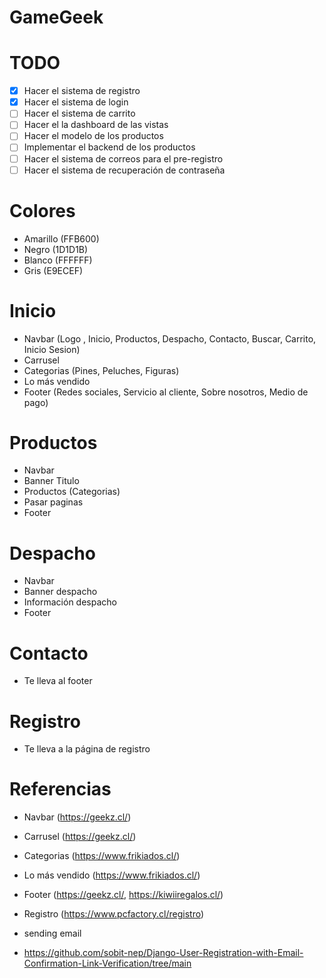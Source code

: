 # GameGeek

# TODO
- [x] Hacer el sistema de registro
- [x] Hacer el sistema de login
- [ ] Hacer el sistema de carrito
- [ ] Hacer el la dashboard de las vistas
- [ ] Hacer el modelo de los productos
- [ ] Implementar el backend de los productos
- [ ] Hacer el sistema de correos para el pre-registro
- [ ] Hacer el sistema de recuperación de contraseña

# Colores
- Amarillo (FFB600)
- Negro (1D1D1B)
- Blanco (FFFFFF)
- Gris (E9ECEF)

# Inicio
- Navbar (Logo , Inicio, Productos, Despacho, Contacto, Buscar, Carrito, Inicio Sesion)
- Carrusel
- Categorias (Pines, Peluches, Figuras)
- Lo más vendido
- Footer (Redes sociales, Servicio al cliente, Sobre nosotros, Medio de pago)

# Productos
- Navbar
- Banner Titulo
- Productos (Categorias)
- Pasar paginas
- Footer

# Despacho
- Navbar
- Banner despacho
- Información despacho
- Footer

# Contacto
- Te lleva al footer

# Registro
- Te lleva a la página de registro

# Referencias
- Navbar (https://geekz.cl/)
- Carrusel (https://geekz.cl/)
- Categorias (https://www.frikiados.cl/)
- Lo más vendido (https://www.frikiados.cl/)
- Footer (https://geekz.cl/, https://kiwiiregalos.cl/)
- Registro (https://www.pcfactory.cl/registro)

- sending email
- https://github.com/sobit-nep/Django-User-Registration-with-Email-Confirmation-Link-Verification/tree/main
